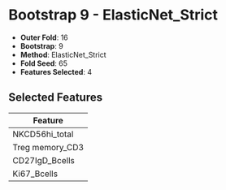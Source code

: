 # Bootstrap 9 - ElasticNet_Strict

- **Outer Fold**: 16
- **Bootstrap**: 9
- **Method**: ElasticNet_Strict
- **Fold Seed**: 65
- **Features Selected**: 4

## Selected Features

| Feature |
|---------|
| NKCD56hi_total |
| Treg memory_CD3 |
| CD27IgD_Bcells |
| Ki67_Bcells |
